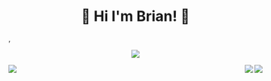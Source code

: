 <h1 align = "center" >🌈 Hi I'm Brian! 👋</h1>,

<p align="center"><image src="https://github-profile-trophy.vercel.app/?username=oneWalker&rank=-C"></p>

<img align="right" src="https://github-readme-stats.vercel.app/api?username=onewalker&count_private=true&show_icons=true&icon_color=805AD5&text_color=718096&bg_color=ffffff" />

<!--
**oneWalker/onewalker** is a ✨ _special_ ✨ repository because its `README.md` (this file) appears on your GitHub profile.

Here are some ideas to get you started:

- 🔭 I’m currently working on ...
- 🌱 I’m currently learning ...
- 👯 I’m looking to collaborate on ...
- 🤔 I’m looking for help with ...
- 💬 Ask me about ...
- 📫 How to reach me: ...
- 😄 Pronouns: ...
- ⚡ Fun fact: ...
[![onewalker's github stats](https://github-readme-stats.vercel.app/api?username=onewalker)](https://github.com/onewalker)
- 👨‍💻A Digital Nomad and Software Engineer,Backend.
- 🔭 Rich practice in Node.js(javascript,typescript), like the framework of [egg.js](https://eggjs.org/en/tutorials/index.html),[express.js](https://expressjs.com/),[mongoose.js](https://mongoosejs.com/)and [sequelize.js](https://sequelize.org/);
- Have experience in Java,golang for Backend Service and Python for data processing.
- 🔗 Articles: CSDN[@ImWalkerKun](https://blog.csdn.net/sinat_20744625).
-->
<a>
<img align="left" src=https://github-readme-stats.vercel.app/api/top-langs/?username=oneWalker&hide=html,css,scss,less,c%23&/>

<img align="right" src="https://github-readme-streak-stats.herokuapp.com/?user=onewalker" />


